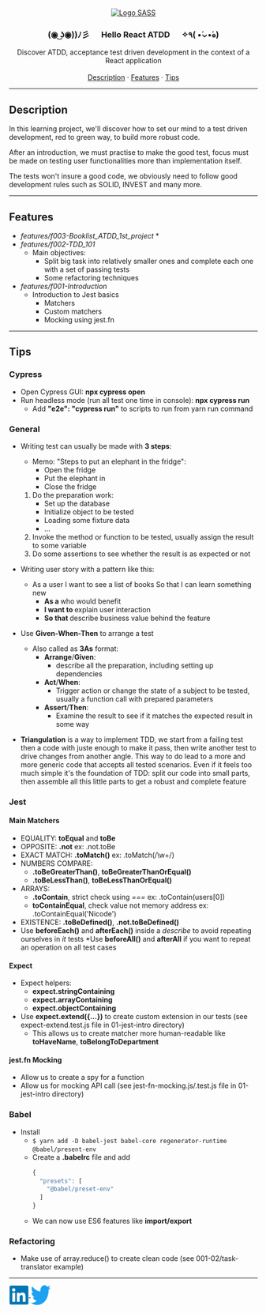 <!-- PROJECT LOGO -->
<br />
<p align="center">
  <a href="https://github.com/nicode-io/Hello_React_ATDD">
    <img src="https://external-content.duckduckgo.com/iu/?u=https%3A%2F%2Fleanpub.com%2Fsite_images1%2Fmastering-tdd-with-react%2Fimages----atdd-cycle.png&f=1&nofb=1" alt="Logo SASS" width="256" height="256">
  </a>

<h3 align="center">(◉ ͜ʖ◉))ﾉ彡&nbsp;&nbsp;&nbsp;&nbsp;&nbsp;&nbsp;Hello React ATDD&nbsp;&nbsp;&nbsp;&nbsp;&nbsp;&nbsp;✧٩(
•́⌄•́๑)</h3>

  <p align="center">
    Discover ATDD, acceptance test driven development in the context of a React application
    <br />
    <br />
    <a href="#description">Description</a>
    ·
    <a href="#features">Features</a>
    ·
    <a href="#tips">Tips</a>
  </p>

---

## Description

In this learning project, we'll discover how to set our mind to a test driven development, red to green way, to build
more robust code.

After an introduction, we must practise to make the good test, focus must be made on testing user functionalities more
than implementation itself.

The tests won't insure a good code, we obviously need to follow good development rules such as SOLID, INVEST and many
more.

---

## Features

* *features/f003-Booklist_ATDD_1st_project*
    *
* *features/f002-TDD_101*
    * Main objectives:
        * Split big task into relatively smaller ones and complete each one with a set of passing tests
        * Some refactoring techniques
* *features/f001-Introduction*
    * Introduction to Jest basics
        * Matchers
        * Custom matchers
        * Mocking using jest.fn

---

## Tips

### Cypress

* Open Cypress GUI: **npx cypress open**
* Run headless mode (run all test one time in console): **npx cypress run**
    * Add **"e2e": "cypress run"** to scripts to run from yarn run command

### General

* Writing test can usually be made with **3 steps**:
    * Memo: "Steps to put an elephant in the fridge":
        * Open the fridge
        * Put the elephant in
        * Close the fridge

    1. Do the preparation work:
        * Set up the database
        * Initialize object to be tested
        * Loading some fixture data
        * ...
    2. Invoke the method or function to be tested, usually assign the result to some variable
    3. Do some assertions to see whether the result is as expected or not
* Writing user story with a pattern like this:
    * As a user I want to see a list of books So that I can learn something new
        * **As a <role>** who would benefit
        * **I want to <do something>** explain user interaction
        * **So that <value>** describe business value behind the feature
* Use **Given-When-Then** to arrange a test
    * Also called as **3As** format:
        * **Arrange**/**Given**:
            * describe all the preparation, including setting up dependencies
        * **Act**/**When**:
            * Trigger action or change the state of a subject to be tested, usually a function call with prepared
              parameters
        * **Assert**/**Then**:
            * Examine the result to see if it matches the expected result in some way
* **Triangulation** is a way to implement TDD, we start from a failing test then a code with juste enough to make it
  pass, then write another test to drive changes from another angle. This way to do lead to a more and more generic code
  that accepts all tested scenarios. Even if it feels too much simple it's the foundation of TDD: split our code into
  small parts, then assemble all this little parts to get a robust and complete feature

### Jest

#### Main Matchers

* EQUALITY: **toEqual** and **toBe**
* OPPOSITE: **.not** ex: .not.toBe
* EXACT MATCH: **.toMatch()** ex: .toMatch(/\w+/)
* NUMBERS COMPARE:
    * **.toBeGreaterThan()**, **toBeGreaterThanOrEqual()**
    * **.toBeLessThan()**, **toBeLessThanOrEqual()**
* ARRAYS:
    * **.toContain**, strict check using *===* ex: .toContain(users[0])
    * **toContainEqual**, check value not memory address ex: .toContainEqual('Nicode')
* EXISTENCE: **.toBeDefined()**, **.not.toBeDefined()**
* Use **beforeEach()** and **afterEach()** inside a *describe* to avoid repeating ourselves in *it* tests
  *Use **beforeAll()** and **afterAll** if you want to repeat an operation on all test cases

#### Expect

* Expect helpers:
    * **expect.stringContaining**
    * **expect.arrayContaining**
    * **expect.objectContaining**
* Use **expect.extend({...})** to create custom extension in our tests (see expect-extend.test.js file in 01-jest-intro
  directory)
    * This allows us to create matcher more human-readable like **toHaveName**, **toBelongToDepartment**

#### jest.fn Mocking

* Allow us to create a spy for a function
* Allow us for mocking API call (see jest-fn-mocking.js/.test.js file in 01-jest-intro directory)

### Babel

* Install
    * ```$ yarn add -D babel-jest babel-core regenerator-runtime @babel/present-env```
    * Create a **.babelrc** file and add
      ```js 
      {
        "presets": [
          "@babel/preset-env"
        ]
      }
      ``` 
    * We can now use ES6 features like **import/export**

### Refactoring

* Make use of array.reduce() to create clean code (see 001-02/task-translator example)

---

<a href="https://linkedin.com/in/nicolas-denoel">
  <img align="center" src="https://github.com/devicons/devicon/blob/master/icons/linkedin/linkedin-original.svg" alt="linkedin.com/in/nicolas-denoel" width="40" height="40" />
</a>  <a href="https://twitter.com/nicode_io">
  <img align="center" src="https://github.com/devicons/devicon/blob/master/icons/twitter/twitter-original.svg" alt="twitter.com/inicode_io" width="40" height="40" />
</a>  
